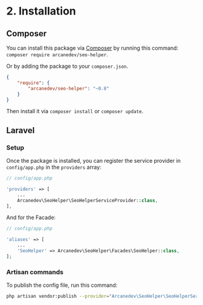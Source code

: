 # 2. Installation

## Composer

You can install this package via [Composer](http://getcomposer.org/) by running this command: `composer require arcanedev/seo-helper`.

Or by adding the package to your `composer.json`. 

```json
{
    "require": {
        "arcanedev/seo-helper": "~0.8"
    }
}
```    

Then install it via `composer install` or `composer update`.

## Laravel

### Setup

Once the package is installed, you can register the service provider in `config/app.php` in the `providers` array:

```php
// config/app.php

'providers' => [
    ...
    Arcanedev\SeoHelper\SeoHelperServiceProvider::class,
],
```

And for the Facade:

```php
// config/app.php

'aliases' => [
    ...
    'SeoHelper' => Arcanedev\SeoHelper\Facades\SeoHelper::class,
];
```

### Artisan commands

To publish the config file, run this command:
 
```bash
php artisan vendor:publish --provider="Arcanedev\SeoHelper\SeoHelperServiceProvider"
```
